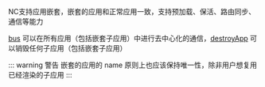 NC支持应用嵌套，嵌套的应用和正常应用一致，支持预加载、保活、路由同步、通信等能力

[bus](/api/bus.html#bus) 可以在所有应用（包括嵌套子应用）中进行去中心化的通信，[destroyApp](/api/destroyApp.html#destroyapp) 可以销毁任何子应用（包括嵌套子应用）

::: warning 警告
嵌套的应用的 name 原则上也应该保持唯一性，除非用户想复用已经渲染的子应用
:::
